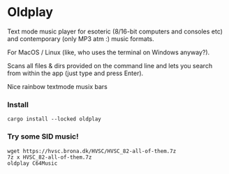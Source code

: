 # Oldplay

Text mode music player for esoteric (8/16-bit computers and consoles etc) and
contemporary (only MP3 atm :) music formats.

For MacOS / Linux (like, who uses the terminal on Windows anyway?).

Scans all files & dirs provided on the command line and lets you search from
within the app (just type and press Enter).

Nice rainbow textmode musix bars 

### Install
```
cargo install --locked oldplay
```

### Try some SID music!
```
wget https://hvsc.brona.dk/HVSC/HVSC_82-all-of-them.7z
7z x HVSC_82-all-of-them.7z
oldplay C64Music
```


